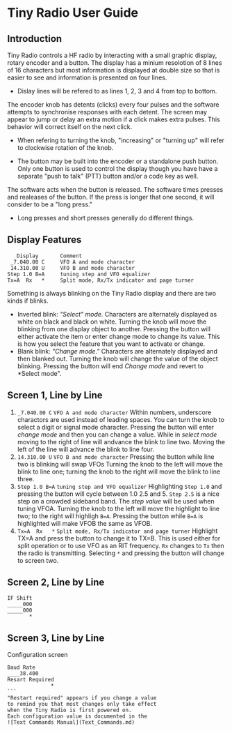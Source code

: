# Tiny Radio User Guide
## Introduction
Tiny Radio controls a HF radio by interacting with a small graphic display, rotary encoder and a button.
The display has a minium resolotion of 8 lines of 16 characters 
but most information is displayed at double size so that is easier to see 
and information is presented on four lines. 
- Dislay lines will be refered to as lines 1, 2, 3 and 4 from top to bottom.

The encoder knob has detents (clicks) every four pulses 
and the software attempts to synchronise responses with each detent.
The screen may appear to jump or delay an extra motion if a click makes extra pulses.
This behavior will correct itself on the next click.

- When refering to turning the knob, "increasing" or "turning up" will refer to clockwise rotation of the knob.

- The button may be built into the encoder or a standalone push button.  
Only one button is used to control the display though you have have a separate "push to talk" (PTT) button
and/or a code key as well.

The software acts when the button is released. 
The software times presses and realeases of the button.
If the press is longer that one second, it will consider to be a "long press."
- Long presses and short presses generally do different things.

## Display Features
````
   Display       Comment
 _7.040.00 C     VFO A and mode character
 14.310.00 U     VFO B and mode character
Step 1.0 B=A     tuning step and VFO equalizer
Tx=A  Rx   *     Split mode, Rx/Tx indicator and page turner
````
Something is always blinking on the Tiny Radio display
and there are two kinds if blinks.
- Inverted blink: *"Select" mode.* Characters are alternately displayed as white on black and black on white.
Turning the knob will move the blinking from one display object to another.
Pressing the button will either activate the item or enter change mode to change its value.
This is how you select the feature that you want to activate or change.
- Blank blink: *"Change mode."* Characters are alternately displayed and then blanked out.
Turning the knob will change the value of the object blinking.
Pressing the button will end *Change mode* and revert to *Select mode".


## Screen 1, Line by Line

1.  ````_7.040.00 C```` ````VFO A and mode character````
Within numbers, underscore charactors are used instead of leading spaces.
You can turn the knob to select a digit or signal mode character.
Pressing the button will enter *change mode* and then you can change a value.
While in *select mode* moving to the right of line will andvance the blink to line two.
Moving the left of the line will advance the blink to line four.
2.  ````14.310.00 U```` ````VFO B and mode character````
Pressing the button while line two is blinking will swap VFOs
Turning the knob to the left will move the blink to line one;
turning the knob to the right will move the blink to line three.
3. ````Step 1.0 B=A```` ````tuning step and VFO equalizer````
Highlighting ````Step 1.0```` and pressing the button will cycle between 1.0 2.5 and 5.
````Step 2.5```` is a nice step on a crowded sideband band.
The *step value* will be used when tuning VFOA.
Turning the knob to the left will move the highlight to line two; 
to the right will highligh ````B=A````. 
Pressing the button while ````B=A```` is highlighted will make VFOB the same as VFOB.
4. ````Tx=A  Rx   *```` ````Split mode, Rx/Tx indicator and page turner````
Highlight TX=A and press the button to change it to TX=B. 
This is used either for split operation or to use VFO as an RIT frequency.
````Rx```` changes to ````Tx```` then the radio is transmitting.
Selecting ````*```` and pressing the button will change to screen two.

## Screen 2, Line by Line
````
IF Shift
_____000
_____000
       *
````
## Screen 3, Line by Line
Configuration screen
````
Baud Rate
____38.400
Resart Required
              *
```              
"Restart required" appears if you change a value 
to remind you that most changes only take effect
when the Tiny Radio is first powered on.
Each configuration value is documented in the
![Text Commands Manual](Text_Commands.md)
